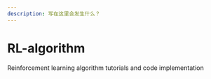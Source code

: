 ```yaml
---
description: 写在这里会发生什么？
---
```


# RL-algorithm

Reinforcement learning algorithm tutorials and code implementation



